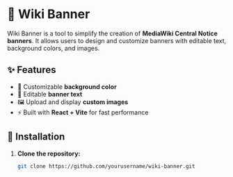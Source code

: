 # 📢 Wiki Banner

Wiki Banner is a tool to simplify the creation of **MediaWiki Central Notice banners**. It allows users to design and customize banners with editable text, background colors, and images.

## ✨ Features
- 🎨 Customizable **background color**
- 📝 Editable **banner text**
- 🖼️ Upload and display **custom images**
- ⚡ Built with **React + Vite** for fast performance

## 🚀 Installation
1. **Clone the repository:**
   ```bash
   git clone https://github.com/yourusername/wiki-banner.git

